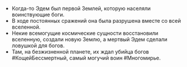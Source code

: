* Когда-то Эдем был первой Землей, которую населяли воинствующие боги. 
* В ходе постоянных сражений она была разрушена вместе со всей вселенной. 
* Некие всемогущие космические сущности восстановили вселенную, создали новую Землю, а мертвый Эдем сделали ловушкой для богов.
* Там, на безжизненной планете, их ждал убийца богов #КощейБессмертный, самый могучий воин #Многомирье.